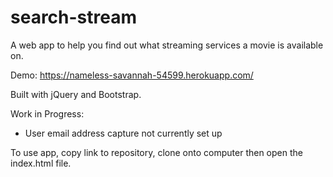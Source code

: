 # search-stream
A web app to help you find out what streaming services a movie is available on.

Demo: https://nameless-savannah-54599.herokuapp.com/

Built with jQuery and Bootstrap.

Work in Progress:
* User email address capture not currently set up


To use app, copy link to repository, clone onto computer then open the index.html file.
